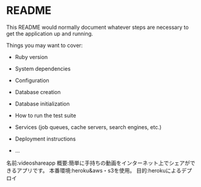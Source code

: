 # README

This README would normally document whatever steps are necessary to get the
application up and running.

Things you may want to cover:

* Ruby version

* System dependencies

* Configuration

* Database creation

* Database initialization

* How to run the test suite

* Services (job queues, cache servers, search engines, etc.)

* Deployment instructions

* ...

名前:videoshareapp
概要:簡単に手持ちの動画をインターネット上でシェアができるアプリです。
本番環境:heroku&aws・s3を使用。
目的:herokuによるデプロイ
